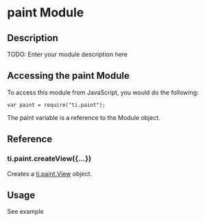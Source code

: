 # paint Module

## Description

TODO: Enter your module description here

## Accessing the paint Module

To access this module from JavaScript, you would do the following:

	var paint = require("ti.paint");

The paint variable is a reference to the Module object.	

## Reference

### ti.paint.createView({...})

Creates a [ti.paint.View][] object.

## Usage

See example

[ti.paint.View]: paintView.html